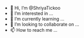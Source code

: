 - 👋 Hi, I’m @ShriyaTickoo
- 👀 I’m interested in ...
- 🌱 I’m currently learning ...
- 💞️ I’m looking to collaborate on ...
- 📫 How to reach me ...

<!---
ShriyaTickoo/ShriyaTickoo is a ✨ special ✨ repository because its `README.md` (this file) appears on your GitHub profile.
You can click the Preview link to take a look at your changes.
--->

